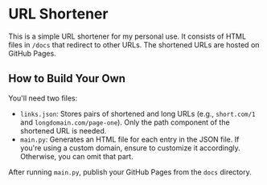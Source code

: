 # URL Shortener

This is a simple URL shortener for my personal use. It consists of HTML files in `/docs` that redirect to other URLs. The shortened URLs are hosted on GitHub Pages.

## How to Build Your Own

You'll need two files:

- `links.json`: Stores pairs of shortened and long URLs (e.g., `short.com/1` and `longdomain.com/page-one`). Only the path component of the shortened URL is needed.
- `main.py`: Generates an HTML file for each entry in the JSON file. If you're using a custom domain, ensure to customize it accordingly. Otherwise, you can omit that part.

After running `main.py`, publish your GitHub Pages from the `docs` directory.
